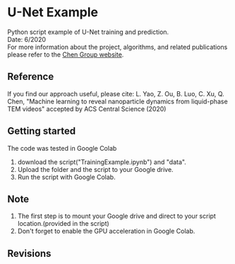 # U-Net Example
Python script example of U-Net training and prediction.   
Date: 6/2020  
For more information about the project, algorithms, and related publications please refer to the [Chen Group website](https://chenlab.matse.illinois.edu/).

Reference
---------------
If you find our approach useful, please cite: L. Yao, Z. Ou, B. Luo, C. Xu, Q. Chen, "Machine learning to reveal nanoparticle dynamics from liquid-phase TEM videos" accepted by ACS Central Science (2020)

Getting started
---------------
The code was tested in Google Colab  
1. download the script("TrainingExample.ipynb") and "data".  
2. Upload the folder and the script to your Google drive.  
3. Run the script with Google Colab.  

Note
---------------
1. The first step is to mount your Google drive and direct to your script location.(provided in the script)  
2. Don't forget to enable the GPU acceleration in Google Colab.

Revisions
---------------
